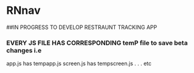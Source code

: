 # RNnav
##IN PROGRESS TO DEVELOP RESTRAUNT TRACKING APP
### EVERY JS FILE HAS CORRESPONDING temP file to save beta changes i.e
app.js has tempapp.js
screen.js has tempscreen.js 
.
.
.
etc
